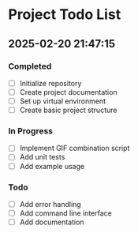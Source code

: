 # Project Todo List

## 2025-02-20 21:47:15

### Completed
- [ ] Initialize repository
- [ ] Create project documentation
- [ ] Set up virtual environment
- [ ] Create basic project structure

### In Progress
- [ ] Implement GIF combination script
- [ ] Add unit tests
- [ ] Add example usage

### Todo
- [ ] Add error handling
- [ ] Add command line interface
- [ ] Add documentation
